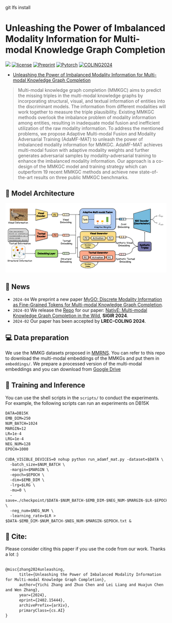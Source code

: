 git lfs install
# Unleashing the Power of Imbalanced Modality Information for Multi-modal Knowledge Graph Completion

![](https://img.shields.io/badge/version-1.0.1-blue)
[![license](https://img.shields.io/github/license/mashape/apistatus.svg?maxAge=2592000)](https://github.com/zjukg/AdaMF-MAT/main/LICENSE)
[![Preprint](https://img.shields.io/badge/Preprint'24-brightgreen)](https://arxiv.org/abs/2402.15444)
[![Pytorch](https://img.shields.io/badge/PyTorch-%23EE4C2C.svg?e&logo=PyTorch&logoColor=white)](https://pytorch.org/)
[![COLING2024](https://img.shields.io/badge/COLING-2024-%23bd9f65?labelColor=%2377BBDD&color=3388bb)](https://lrec-coling-2024.org/)
 - [Unleashing the Power of Imbalanced Modality Information for Multi-modal Knowledge Graph Completion](https://arxiv.org/abs/2402.15444)

> Multi-modal knowledge graph completion (MMKGC) aims to predict the missing triples in the multi-modal knowledge graphs by incorporating structural, visual, and textual information of entities into the discriminant models. The information from different modalities will work together to measure the triple plausibility. Existing MMKGC methods overlook the imbalance problem of modality information among entities, resulting in inadequate modal fusion and inefficient utilization of the raw modality information. To address the mentioned problems, we propose Adaptive Multi-modal Fusion and Modality Adversarial Training (AdaMF-MAT) to unleash the power of imbalanced modality information for MMKGC. AdaMF-MAT achieves multi-modal fusion with adaptive modality weights and further generates adversarial samples by modality-adversarial training to enhance the imbalanced modality information. Our approach is a co-design of the MMKGC model and training strategy which can outperform 19 recent MMKGC methods and achieve new state-of-the-art results on three public MMKGC benchmarks.

## 🌈 Model Architecture
![Model_architecture](figure/model.png)

## 🔔 News
- `2024-04` We preprint a new paper [MyGO: Discrete Modality Information as Fine-Grained Tokens for Multi-modal Knowledge Graph Completion](https://arxiv.org/abs/2404.09468).
- `2024-03` We release the [Repo](https://github.com/zjukg/NATIVE) for our paper: [NativE: Multi-modal Knowledge Graph Completion in the Wild](https://www.techrxiv.org/doi/full/10.36227/techrxiv.171259566.60211714), **SIGIR 2024**.
- `2024-02` Our paper has been accepted by **LREC-COLING 2024**.


## 💻 Data preparation
We use the MMKG datasets proposed in [MMRNS](https://github.com/quqxui/MMRNS). You can refer to this repo to download the multi-modal embeddings of the MMKGs and put them in `embeddings/`. We prepare a processed version of the multi-modal embeddings and you can download from [Google Drive](https://drive.google.com/drive/folders/1UJSfnb8DEx2s-k8zaQx1fWUw5f45GBpI?usp=sharing)

## 🚀 Training and Inference

You can use the shell scripts in the `scripts/` to conduct the experiments. For example, the following scripts can run an experiments on DB15K

```shell
DATA=DB15K
EMB_DIM=250
NUM_BATCH=1024
MARGIN=12
LR=1e-4
LRG=1e-4
NEG_NUM=128
EPOCH=1000

CUDA_VISIBLE_DEVICES=0 nohup python run_adamf_mat.py -dataset=$DATA \
  -batch_size=$NUM_BATCH \
  -margin=$MARGIN \
  -epoch=$EPOCH \
  -dim=$EMB_DIM \
  -lrg=$LRG \
  -mu=0 \
  -save=./checkpoint/$DATA-$NUM_BATCH-$EMB_DIM-$NEG_NUM-$MARGIN-$LR-$EPOCH \
  -neg_num=$NEG_NUM \
  -learning_rate=$LR > $DATA-$EMB_DIM-$NUM_BATCH-$NEG_NUM-$MARGIN-$EPOCH.txt &

```


## 🤝 Cite:
Please consider citing this paper if you use the code from our work.
Thanks a lot :)

```bigquery

@misc{zhang2024unleashing,
      title={Unleashing the Power of Imbalanced Modality Information for Multi-modal Knowledge Graph Completion}, 
      author={Yichi Zhang and Zhuo Chen and Lei Liang and Huajun Chen and Wen Zhang},
      year={2024},
      eprint={2402.15444},
      archivePrefix={arXiv},
      primaryClass={cs.AI}
}

```

